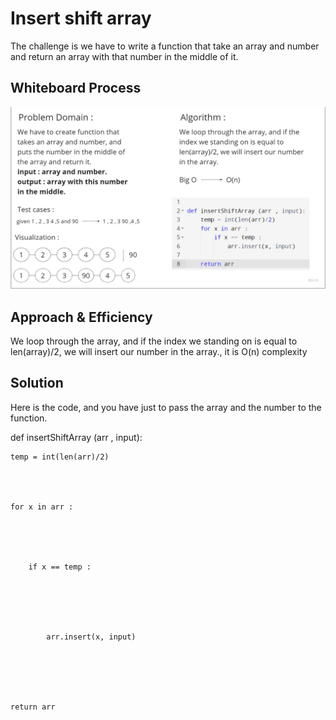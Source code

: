 # Insert shift array 

The challenge is we have to write a function that take an array and number and return an array with that number in the middle of it.

## Whiteboard Process
![Alt text](Untitled%20(1).jpg)

## Approach & Efficiency
We loop through the array, and if the index we standing on is equal to len(array)/2, we will insert our number in the array., it is O(n) complexity

## Solution
Here is the code, and you have just to pass the array and the number to the function.



def insertShiftArray (arr , input):





    temp = int(len(arr)/2)




    for x in arr :





        if x == temp :






            arr.insert(x, input)




            
            
    return arr


